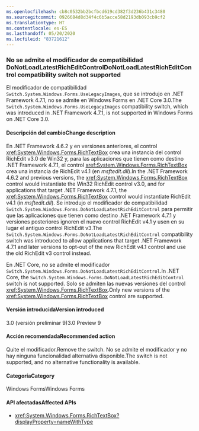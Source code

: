 ```yaml
---
ms.openlocfilehash: cb8c0532bb2bcfbcd619cd382f3d236b431c3480
ms.sourcegitcommit: 0926684d8d34f4c6b5acce58d2193db093cb9cf2
ms.translationtype: HT
ms.contentlocale: es-ES
ms.lasthandoff: 05/20/2020
ms.locfileid: "83721612"
---
```

### <a name="donotloadlatestricheditcontrol-compatibility-switch-not-supported"></a><span data-ttu-id="9e8b5-101">No se admite el modificador de compatibilidad DoNotLoadLatestRichEditControl</span><span class="sxs-lookup"><span data-stu-id="9e8b5-101">DoNotLoadLatestRichEditControl compatibility switch not supported</span></span>

<span data-ttu-id="9e8b5-102">El modificador de compatibilidad `Switch.System.Windows.Forms.UseLegacyImages`, que se introdujo en .NET Framework 4.7.1, no se admite en Windows Forms en .NET Core 3.0.</span><span class="sxs-lookup"><span data-stu-id="9e8b5-102">The `Switch.System.Windows.Forms.UseLegacyImages` compatibility switch, which was introduced in .NET Framework 4.7.1, is not supported in Windows Forms on .NET Core 3.0.</span></span>

#### <a name="change-description"></a><span data-ttu-id="9e8b5-103">Descripción del cambio</span><span class="sxs-lookup"><span data-stu-id="9e8b5-103">Change description</span></span>

<span data-ttu-id="9e8b5-104">En .NET Framework 4.6.2 y en versiones anteriores, el control <xref:System.Windows.Forms.RichTextBox> crea una instancia del control RichEdit v3.0 de Win32 y, para las aplicaciones que tienen como destino .NET Framework 4.7.1, el control <xref:System.Windows.Forms.RichTextBox> crea una instancia de RichEdit v4.1 (en *msftedit.dll*).</span><span class="sxs-lookup"><span data-stu-id="9e8b5-104">In the .NET Framework 4.6.2 and previous versions, the <xref:System.Windows.Forms.RichTextBox> control would instantiate the Win32 RichEdit control v3.0, and for applications that target .NET Framework 4.7.1, the  <xref:System.Windows.Forms.RichTextBox> control would instantiate RichEdit v4.1 (in *msftedit.dll*).</span></span> <span data-ttu-id="9e8b5-105">Se introdujo el modificador de compatibilidad `Switch.System.Windows.Forms.DoNotLoadLatestRichEditControl` para permitir que las aplicaciones que tienen como destino .NET Framework 4.7.1 y versiones posteriores ignoren el nuevo control RichEdit v4.1 y usen en su lugar el antiguo control RichEdit v3.</span><span class="sxs-lookup"><span data-stu-id="9e8b5-105">The `Switch.System.Windows.Forms.DoNotLoadLatestRichEditControl` compatibility switch was introduced to allow applications that target .NET Framework 4.7.1 and later versions to opt-out of the new RichEdit v4.1 control and use the old RichEdit v3 control instead.</span></span>

<span data-ttu-id="9e8b5-106">En .NET Core, no se admite el modificador `Switch.System.Windows.Forms.DoNotLoadLatestRichEditControl`.</span><span class="sxs-lookup"><span data-stu-id="9e8b5-106">In .NET Core, the `Switch.System.Windows.Forms.DoNotLoadLatestRichEditControl` switch is not supported.</span></span> <span data-ttu-id="9e8b5-107">Solo se admiten las nuevas versiones del control <xref:System.Windows.Forms.RichTextBox>.</span><span class="sxs-lookup"><span data-stu-id="9e8b5-107">Only new versions of the  <xref:System.Windows.Forms.RichTextBox> control are supported.</span></span>

#### <a name="version-introduced"></a><span data-ttu-id="9e8b5-108">Versión introducida</span><span class="sxs-lookup"><span data-stu-id="9e8b5-108">Version introduced</span></span>

<span data-ttu-id="9e8b5-109">3.0 (versión preliminar 9)</span><span class="sxs-lookup"><span data-stu-id="9e8b5-109">3.0 Preview 9</span></span>

#### <a name="recommended-action"></a><span data-ttu-id="9e8b5-110">Acción recomendada</span><span class="sxs-lookup"><span data-stu-id="9e8b5-110">Recommended action</span></span>

<span data-ttu-id="9e8b5-111">Quite el modificador.</span><span class="sxs-lookup"><span data-stu-id="9e8b5-111">Remove the switch.</span></span> <span data-ttu-id="9e8b5-112">No se admite el modificador y no hay ninguna funcionalidad alternativa disponible.</span><span class="sxs-lookup"><span data-stu-id="9e8b5-112">The switch is not supported, and no alternative functionality is available.</span></span>

#### <a name="category"></a><span data-ttu-id="9e8b5-113">Categoría</span><span class="sxs-lookup"><span data-stu-id="9e8b5-113">Category</span></span>

<span data-ttu-id="9e8b5-114">Windows Forms</span><span class="sxs-lookup"><span data-stu-id="9e8b5-114">Windows Forms</span></span>

#### <a name="affected-apis"></a><span data-ttu-id="9e8b5-115">API afectadas</span><span class="sxs-lookup"><span data-stu-id="9e8b5-115">Affected APIs</span></span>

- <xref:System.Windows.Forms.RichTextBox?displayProperty=nameWithType>

<!-- 

#### Affected APIs

-  `T:System.Windows.Forms.RichTextBox` 

-->
